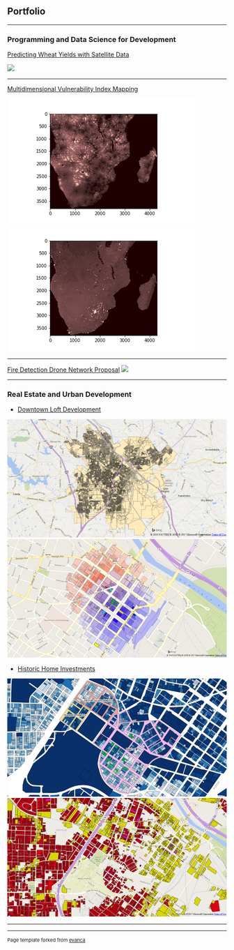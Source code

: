 ## Portfolio

---

### Programming and Data Science for Development

[Predicting Wheat Yields with Satellite Data](/sample_page)

<img src="https://precisionagricultu.re/wp-content/uploads/2013/12/Fields-620x330.png"/>

---
[Multidimensional Vulnerability Index Mapping](https://github.com/AaronScherf/Human_Mobility_Project/blob/master/code/Vulnerability_PCA.ipynb)

<img src="https://github.com/AaronScherf/Human_Mobility_Project/blob/master/travel_time_proc.png?raw=true"/>
<img src ="https://github.com/AaronScherf/Human_Mobility_Project/blob/master/night_lights_aligned.png?raw=true"/>

---
[Fire Detection Drone Network Proposal](https://www.fire.ca.gov/)
<img src="https://media1.s-nbcnews.com/j/newscms/2017_46/2226401/171114-wildfire-drone-mn-1600_4de600d372548c7a84554b27ac193ab8.fit-2000w.jpg"/>

---

### Real Estate and Urban Development

- [Downtown Loft Development](https://landlink.systems/macon-loft-developments)
<img src="images/Macon+City+Limits+Parcels.png?raw=true"/>
<img src="images/Spillover+Overlap+Dannenberg+and+Cotton+Ave.png?raw=true"/>

- [Historic Home Investments](https://landlink.systems/historic-macon-foundation-bealls-hill)
<img src="images/Neighborhoods+with+HMF+Prop+and+Values+16.png?raw=true"/>
<img src="images/Zoning+Parcels+overlay.png?raw=true"/>


---




---
<p style="font-size:11px">Page template forked from <a href="https://github.com/evanca/quick-portfolio">evanca</a></p>
<!-- Remove above link if you don't want to attibute -->
